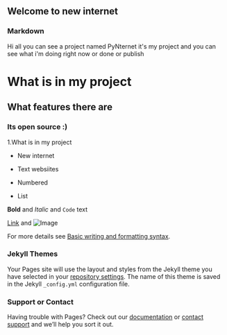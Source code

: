 ## Welcome to new internet



### Markdown

Hi all you can see a project named PyNternet it's my project and you can see
what i'm doing right now or done or publish

# What is in my project 
## What features there are
### Its open source :)

1.What is in my project
  - New internet
  - Text websiites

  - Numbered
  - List

**Bold** and _Italic_ and `Code` text

[Link](url) and ![Image](src)

For more details see [Basic writing and formatting syntax](https://docs.github.com/en/github/writing-on-github/getting-started-with-writing-and-formatting-on-github/basic-writing-and-formatting-syntax).

### Jekyll Themes

Your Pages site will use the layout and styles from the Jekyll theme you have selected in your [repository settings](https://github.com/BlueOakOffical/blueoakoffical.github.io/settings/pages). The name of this theme is saved in the Jekyll `_config.yml` configuration file.

### Support or Contact

Having trouble with Pages? Check out our [documentation](https://docs.github.com/categories/github-pages-basics/) or [contact support](https://support.github.com/contact) and we’ll help you sort it out.
